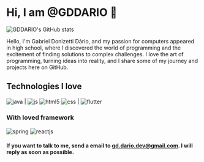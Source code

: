 # Hi, I am @GDDARIO 🫶

![GDDARIO's GitHub stats](https://github-readme-stats.vercel.app/api?username=gddario&show_icons=true&bg_color=00000000)

Hello, I'm Gabriel Donizetti Dário, and my passion for computers appeared in high school, where I discovered the world of programming and the excitement of finding solutions to complex challenges. I love the art of programming, turning ideas into reality, and I share some of my journey and projects here on GitHub.

## Technologies I love

<div style="display: inline_block;">
  <img align="center" alt="java" src="https://img.shields.io/badge/Java-FF0000?style=for-the-badge&logo=coffeescript&logoColor=white" />
  |
  <img align="center" alt="js" src="https://img.shields.io/badge/JavaScript-F7DF1E?style=for-the-badge&logo=javascript&logoColor=black" />
  <img align="center" alt="html5" src="https://img.shields.io/badge/HTML5-E34F26?style=for-the-badge&logo=html5&logoColor=white" />
  <img align="center" alt="css" src="https://img.shields.io/badge/CSS3-1572B6?style=for-the-badge&logo=css3&logoColor=white" />
  |
  <img align="center" alt="flutter" src="https://img.shields.io/badge/flutter-027DFD?style=for-the-badge&logo=flutter&logoColor=white" />
</div>

### With loved framework

<div style="display: inline_block;">
  <img align="center" alt="spring" src="https://img.shields.io/badge/spring-6DB33F?style=for-the-badge&logo=spring&logoColor=white" />
  <img align="center" alt="reactjs" src="https://img.shields.io/badge/angular-ff0000?style=for-the-badge&logo=angular&logoColor=white" />
</div>

#### If you want to talk to me, send a email to gd.dario.dev@gmail.com. I will reply as soon as possible.

<!---
GDDario/GDDARIO is a ✨ special ✨ repository because its `README.md` (this file) appears on your GitHub profile.
You can click the Preview link to take a look at your changes.
--->

